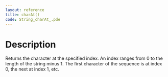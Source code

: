 ```yaml
---
layout: reference
title: charAt()
code: String_charAt_.pde
---
```


# Description

Returns the character at the specified index. An index ranges from 0 to the length of the string minus 1. The first character of the sequence is at index 0, the next at index 1, etc. 

